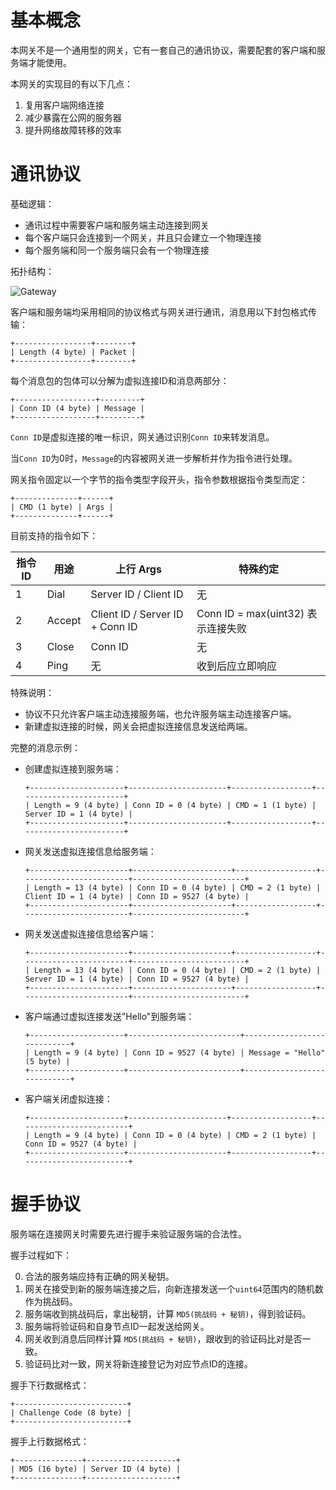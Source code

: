 基本概念
========

本网关不是一个通用型的网关，它有一套自己的通讯协议，需要配套的客户端和服务端才能使用。

本网关的实现目的有以下几点：

1. 复用客户端网络连接
2. 减少暴露在公网的服务器
3. 提升网络故障转移的效率

通讯协议
=======

基础逻辑：

+ 通讯过程中需要客户端和服务端主动连接到网关
+ 每个客户端只会连接到一个网关，并且只会建立一个物理连接
+ 每个服务端和同一个服务端只会有一个物理连接

拓扑结构：

![Gateway](https://raw.githubusercontent.com/fastgo/gateway/master/gateway.png)

客户端和服务端均采用相同的协议格式与网关进行通讯，消息用以下封包格式传输：

```
+-----------------+--------+
| Length (4 byte) | Packet |
+-----------------+--------+
```

每个消息包的包体可以分解为虚拟连接ID和消息两部分：

```
+------------------+---------+
| Conn ID (4 byte) | Message |
+------------------+---------+
```

`Conn ID`是虚拟连接的唯一标识，网关通过识别`Conn ID`来转发消息。

当`Conn ID`为0时，`Message`的内容被网关进一步解析并作为指令进行处理。

网关指令固定以一个字节的指令类型字段开头，指令参数根据指令类型而定：

```
+--------------+------+
| CMD (1 byte) | Args |
+--------------+------+
```

目前支持的指令如下：

| **指令ID** | **用途** | **上行 Args** | **特殊约定** |
| ---- | ---- | ---- | ---- |
| 1 | Dial | Server ID / Client ID | 无 |
| 2 | Accept | Client ID / Server ID + Conn ID | Conn ID = max(uint32) 表示连接失败 |
| 3 | Close | Conn ID | 无 |
| 4 | Ping | 无 | 收到后应立即响应 |

特殊说明：

+ 协议不只允许客户端主动连接服务端，也允许服务端主动连接客户端。
+ 新建虚拟连接的时候，网关会把虚拟连接信息发送给两端。

完整的消息示例：

+ 创建虚拟连接到服务端：

	```
	+---------------------+----------------------+------------------+------------------------+
	| Length = 9 (4 byte) | Conn ID = 0 (4 byte) | CMD = 1 (1 byte) | Server ID = 1 (4 byte) |
	+---------------------+----------------------+------------------+------------------------+
	```

+ 网关发送虚拟连接信息给服务端：

	```
	+----------------------+----------------------+------------------+------------------------+-------------------------+
	| Length = 13 (4 byte) | Conn ID = 0 (4 byte) | CMD = 2 (1 byte) | Client ID = 1 (4 byte) | Conn ID = 9527 (4 byte) |
	+----------------------+----------------------+------------------+------------------------+-------------------------+
	```

+ 网关发送虚拟连接信息给客户端：

	```
	+----------------------+----------------------+------------------+------------------------+-------------------------+
	| Length = 13 (4 byte) | Conn ID = 0 (4 byte) | CMD = 2 (1 byte) | Server ID = 1 (4 byte) | Conn ID = 9527 (4 byte) |
	+----------------------+----------------------+------------------+------------------------+-------------------------+
	```

+ 客户端通过虚拟连接发送"Hello"到服务端：

	```
	+---------------------+-------------------------+----------------------------+
	| Length = 9 (4 byte) | Conn ID = 9527 (4 byte) | Message = "Hello" (5 byte) |
	+---------------------+-------------------------+----------------------------+
	```

+ 客户端关闭虚拟连接：

	```
	+---------------------+----------------------+------------------+-------------------------+
	| Length = 9 (4 byte) | Conn ID = 0 (4 byte) | CMD = 2 (1 byte) | Conn ID = 9527 (4 byte) |
	+---------------------+----------------------+------------------+-------------------------+
	```

握手协议
=======

服务端在连接网关时需要先进行握手来验证服务端的合法性。

握手过程如下：

0. 合法的服务端应持有正确的网关秘钥。
1. 网关在接受到新的服务端连接之后，向新连接发送一个`uint64`范围内的随机数作为挑战码。
2. 服务端收到挑战码后，拿出秘钥，计算 `MD5(挑战码 + 秘钥)`，得到验证码。
3. 服务端将验证码和自身节点ID一起发送给网关。
4. 网关收到消息后同样计算 `MD5(挑战码 + 秘钥)`，跟收到的验证码比对是否一致。
5. 验证码比对一致，网关将新连接登记为对应节点ID的连接。

握手下行数据格式：

```
+-------------------------+
| Challenge Code (8 byte) |
+-------------------------+
```

握手上行数据格式：

```
+---------------+--------------------+
| MD5 (16 byte) | Server ID (4 byte) |
+---------------+--------------------+
```
